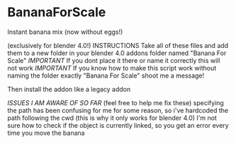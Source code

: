 # BananaForScale
Instant banana mix (now without eggs!)

(exclusively for blender 4.0!)
INSTRUCTIONS 
Take all of these files and add them to a new folder in your blender 4.0 addons folder named "Banana For Scale"
*IMPORTANT* If you dont place it there or name it correctly this will not work
*IMPORTANT* If you know how to make this script work without naming the folder exactly "Banana For Scale" shoot me a message!

Then install the addon like a legacy addon

*ISSUES I AM AWARE OF SO FAR*
(feel free to help me fix these)
specifying the path has been confusing for me for some reason, so i've hardcoded the path following the cwd (this is why it only works for blender 4.0)
I'm not sure how to check if the object is currently linked, so you get an error every time you move the banana
